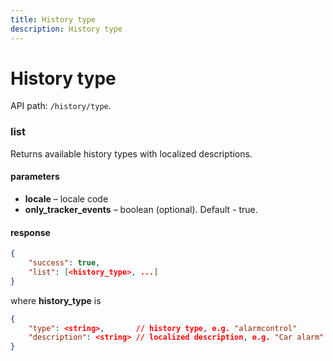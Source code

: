 ```yaml
---
title: History type
description: History type
---
```


# History type

API path: `/history/type`.

### list

Returns available history types with localized descriptions.

#### parameters

*   **locale** – locale code
*   **only_tracker_events** – boolean (optional). Default - true.

#### response

```json
{
    "success": true, 
    "list": [<history_type>, ...]
}
```   

where **history_type** is

```json
{
    "type": <string>,       // history type, e.g. "alarmcontrol"
    "description": <string> // localized description, e.g. "Car alarm"
}
```